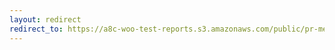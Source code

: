 ```yaml
---
layout: redirect
redirect_to: https://a8c-woo-test-reports.s3.amazonaws.com/public/pr-merge/40939/e2e/index.html
---
```

